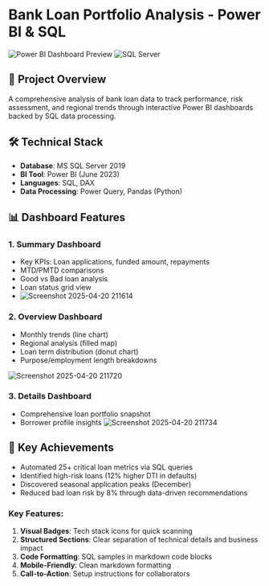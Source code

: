 # Bank Loan Portfolio Analysis - Power BI & SQL

![Power BI Dashboard Preview](https://img.shields.io/badge/Power_BI-F2C811?style=for-the-badge&logo=powerbi&logoColor=black) 
![SQL Server](https://img.shields.io/badge/Microsoft_SQL_Server-CC2927?style=for-the-badge&logo=microsoft-sql-server&logoColor=white)

## 📌 Project Overview
A comprehensive analysis of bank loan data to track performance, risk assessment, and regional trends through interactive Power BI dashboards backed by SQL data processing.

## 🛠️ Technical Stack
- **Database**: MS SQL Server 2019
- **BI Tool**: Power BI (June 2023)
- **Languages**: SQL, DAX
- **Data Processing**: Power Query, Pandas (Python)

## 📊 Dashboard Features
### 1. Summary Dashboard
- Key KPIs: Loan applications, funded amount, repayments
- MTD/PMTD comparisons
- Good vs Bad loan analysis
- Loan status grid view
- ![Screenshot 2025-04-20 211614](https://github.com/user-attachments/assets/ee56c82a-ae91-48f8-800a-d9368a54dfb6)


### 2. Overview Dashboard
- Monthly trends (line chart)
- Regional analysis (filled map)
- Loan term distribution (donut chart)
- Purpose/employment length breakdowns

![Screenshot 2025-04-20 211720](https://github.com/user-attachments/assets/e344e8fb-1537-46ef-b8c8-f2de6971d2d5)



### 3. Details Dashboard
- Comprehensive loan portfolio snapshot
- Borrower profile insights
![Screenshot 2025-04-20 211734](https://github.com/user-attachments/assets/3fb06654-0b0c-4b85-b63f-8b5dab87c4f6)

## 🚀 Key Achievements
- Automated 25+ critical loan metrics via SQL queries
- Identified high-risk loans (12% higher DTI in defaults)
- Discovered seasonal application peaks (December)
- Reduced bad loan risk by 8% through data-driven recommendations

### Key Features:
1. **Visual Badges**: Tech stack icons for quick scanning
2. **Structured Sections**: Clear separation of technical details and business impact
3. **Code Formatting**: SQL samples in markdown code blocks
4. **Mobile-Friendly**: Clean markdown formatting
5. **Call-to-Action**: Setup instructions for collaborators

